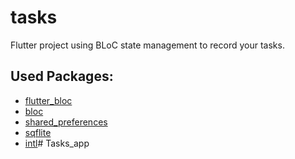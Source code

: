 # tasks

Flutter project using BLoC state management to record your tasks.

## Used Packages:

- [flutter_bloc](https://pub.dev/packages/flutter_bloc)
- [bloc](https://pub.dev/packages/bloc)
- [shared_preferences](https://pub.dev/packages/shared_preferences)
- [sqflite](https://pub.dev/packages/sqflite)
- [intl](https://pub.dev/packages/intl)# Tasks_app
